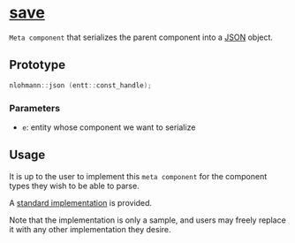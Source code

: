 # [save](save.hpp)

`Meta component` that serializes the parent component into a [JSON](https://github.com/nlohmann/json) object. 

## Prototype

```cpp
nlohmann::json (entt::const_handle);
```

### Parameters

* `e`: entity whose component we want to serialize

## Usage

It is up to the user to implement this `meta component` for the component types they wish to be able to parse.

A [standard implementation](../helpers/impl/save.md) is provided.

Note that the implementation is only a sample, and users may freely replace it with any other implementation they desire.

